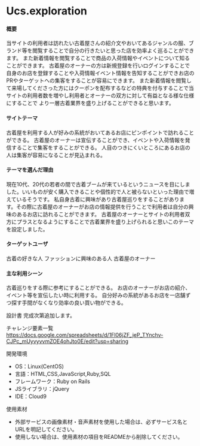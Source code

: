# Ucs.exploration


#### 概要
当サイトの利用者は訪れたい古着屋さんの紹介文やおいてあるジャンルの服、ブランド等を閲覧することで自分の行きたいと思った店を効率よく巡ることができます。
また新着情報を閲覧することで商品の入荷情報やイベントについて知ることができます。
古着屋のオーナーの方は新規登録を行いログインすることで自身のお店を登録することや入荷情報イベント情報を告知することができお店のPRやターゲットへの集客をすることが容易にできます。
また新着情報を閲覧して来場してくださった方にはクーポンを配布するなどの特典を付与することで当サイトの利用者数を増やし利用者とオーナーの双方に対して有益となる様な仕様にすることで
より一層古着業界を盛り上げることができると思います。

#### サイトテーマ
古着屋を利用する人が好みの系統がおいてあるお店にピンポイントで訪れることができる。
古着屋のオーナーは宣伝することができ、イベントや入荷情報を発信することで集客をすることができる。
人目のつきにくいところにあるお店の人は集客が容易になることが見込まれる。

#### テーマを選んだ理由
現在10代、20代の若者の間で古着ブームが来ているというニュースを目にしました。いいものが安く購入できることや個性的で人と被らないといった理由で増えているそうです。
私自身古着に興味があり古着屋巡りをすることがあります。その際に古着屋のオーナーがお店の情報提供を行うことで利用者は自分の興味のあるお店に訪れることができます。
古着屋のオーナーとサイトの利用者双方にプラスとなるようにすることで古着業界を盛り上げられると思いこのテーマを設定しました。

#### ターゲットユーザ
古着の好きな人
ファッションに興味のある人
古着屋のオーナー

#### 主な利用シーン
古着巡りをする際に参考にすることができる。
お店のオーナーがお店の紹介、イベント等を宣伝したい時に利用する。
自分好みの系統があるお店を一店舗ずつ探す手間がなくなり効率の良い買い物ができる。


設計書
完成次第追加します。

チャレンジ要素一覧
https://docs.google.com/spreadsheets/d/1Fl06jZF_jeP_TYnchv-CJPc_mUyvyvvmZOE4ohJto0E/edit?usp=sharing

開発環境
- OS：Linux(CentOS)
- 言語：HTML,CSS,JavaScript,Ruby,SQL
- フレームワーク：Ruby on Rails
- JSライブラリ：jQuery
- IDE：Cloud9

使用素材
- 外部サービスの画像素材・音声素材を使用した場合は、必ずサービス名とURLを明記してください。
- 使用しない場合は、使用素材の項目をREADMEから削除してください。
